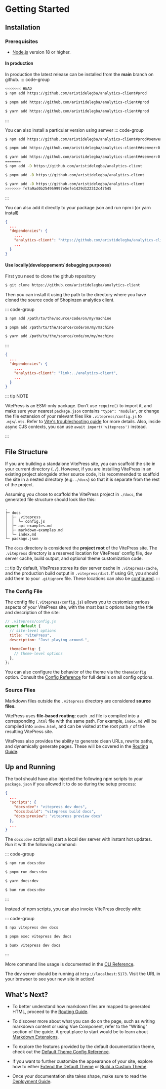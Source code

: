 # Getting Started

## Installation

### Prerequisites

- [Node.js](https://nodejs.org/) version 18 or higher.

#### In production

In production the latest release can be installed from the **main** branch on github.
::: code-group

```sh [npm]
<<<<<<< HEAD
$ npm add https://github.com/aristidelegba/analytics-client#prod
```

```sh [pnpm]
$ pnpm add https://github.com/aristidelegba/analytics-client#prod
```

```sh [yarn]
$ yarn add https://github.com/aristidelegba/analytics-client#prod
```

:::

You can also install a particular version using semver
::: code-group

```sh [npm]
$ npm add https://github.com/aristidelegba/analytics-client#prod#semver:0.0.1
```

```sh [pnpm]
$ pnpm add https://github.com/aristidelegba/analytics-client##semver:0.0.1
```

```sh [yarn]
$ yarn add https://github.com/aristidelegba/analytics-client##semver:0.0.1
=======
$ npm add -D https://github.com/aristidelegba/analytics-client
```

```sh [pnpm]
$ pnpm add -D https://github.com/aristidelegba/analytics-client
```

```sh [yarn]
$ yarn add -D https://github.com/aristidelegba/analytics-client
>>>>>>> fe7a9ad0b254969997e5efe1429d122312c47545
```

:::

You can also add it directly to your package json and run npm i (or yarn install)

```json
{
  ...
  "dependencies": {
    ....
    "analytics-client": "https://github.com/aristidelegba/analytics-client#semver:0.0.1",
    ...
  }
}
```

#### Use locally(developpement/ debugging purposes)

First you need to clone the github repository

```sh [npm]
$ git clone https://github.com/aristidelegba/analytics-client
```

Then you can install it using the path to the directory where you have cloned the source code of Shopinzen analytics client.

::: code-group

```sh [npm]
$ npm add /path/to/the/source/code/on/my/machine
```

```sh [pnpm]
$ pnpm add /path/to/the/source/code/on/my/machine
```

```sh [yarn]
$ yarn add /path/to/the/source/code/on/my/machine
```

:::

```json
{
  ...
  "dependencies": {
    ....
    "analytics-client": "link:../analytics-client",
    ...
  }
}
```

::: tip NOTE

VitePress is an ESM-only package. Don't use `require()` to import it, and make sure your nearest `package.json` contains `"type": "module"`, or change the file extension of your relevant files like `.vitepress/config.js` to `.mjs`/`.mts`. Refer to [Vite's troubleshooting guide](http://vitejs.dev/guide/troubleshooting.html#this-package-is-esm-only) for more details. Also, inside async CJS contexts, you can use `await import('vitepress')` instead.

:::

## File Structure

If you are building a standalone VitePress site, you can scaffold the site in your current directory (`./`). However, if you are installing VitePress in an existing project alongside other source code, it is recommended to scaffold the site in a nested directory (e.g. `./docs`) so that it is separate from the rest of the project.

Assuming you chose to scaffold the VitePress project in `./docs`, the generated file structure should look like this:

```
.
├─ docs
│  ├─ .vitepress
│  │  └─ config.js
│  ├─ api-examples.md
│  ├─ markdown-examples.md
│  └─ index.md
└─ package.json
```

The `docs` directory is considered the **project root** of the VitePress site. The `.vitepress` directory is a reserved location for VitePress' config file, dev server cache, build output, and optional theme customization code.

::: tip
By default, VitePress stores its dev server cache in `.vitepress/cache`, and the production build output in `.vitepress/dist`. If using Git, you should add them to your `.gitignore` file. These locations can also be [configured](../reference/site-config#outdir).
:::

### The Config File

The config file (`.vitepress/config.js`) allows you to customize various aspects of your VitePress site, with the most basic options being the title and description of the site:

```js
// .vitepress/config.js
export default {
  // site-level options
  title: "VitePress",
  description: "Just playing around.",

  themeConfig: {
    // theme-level options
  },
};
```

You can also configure the behavior of the theme via the `themeConfig` option. Consult the [Config Reference](../reference/site-config) for full details on all config options.

### Source Files

Markdown files outside the `.vitepress` directory are considered **source files**.

VitePress uses **file-based routing**: each `.md` file is compiled into a corresponding `.html` file with the same path. For example, `index.md` will be compiled into `index.html`, and can be visited at the root path `/` of the resulting VitePress site.

VitePress also provides the ability to generate clean URLs, rewrite paths, and dynamically generate pages. These will be covered in the [Routing Guide](./routing).

## Up and Running

The tool should have also injected the following npm scripts to your `package.json` if you allowed it to do so during the setup process:

```json
{
  ...
  "scripts": {
    "docs:dev": "vitepress dev docs",
    "docs:build": "vitepress build docs",
    "docs:preview": "vitepress preview docs"
  },
  ...
}
```

The `docs:dev` script will start a local dev server with instant hot updates. Run it with the following command:

::: code-group

```sh [npm]
$ npm run docs:dev
```

```sh [pnpm]
$ pnpm run docs:dev
```

```sh [yarn]
$ yarn docs:dev
```

```sh [bun]
$ bun run docs:dev
```

:::

Instead of npm scripts, you can also invoke VitePress directly with:

::: code-group

```sh [npm]
$ npx vitepress dev docs
```

```sh [pnpm]
$ pnpm exec vitepress dev docs
```

```sh [bun]
$ bunx vitepress dev docs
```

:::

More command line usage is documented in the [CLI Reference](../reference/cli).

The dev server should be running at `http://localhost:5173`. Visit the URL in your browser to see your new site in action!

## What's Next?

- To better understand how markdown files are mapped to generated HTML, proceed to the [Routing Guide](./routing).

- To discover more about what you can do on the page, such as writing markdown content or using Vue Component, refer to the "Writing" section of the guide. A great place to start would be to learn about [Markdown Extensions](./markdown).

- To explore the features provided by the default documentation theme, check out the [Default Theme Config Reference](../reference/default-theme-config).

- If you want to further customize the appearance of your site, explore how to either [Extend the Default Theme](./extending-default-theme) or [Build a Custom Theme](./custom-theme).

- Once your documentation site takes shape, make sure to read the [Deployment Guide](./deploy).
